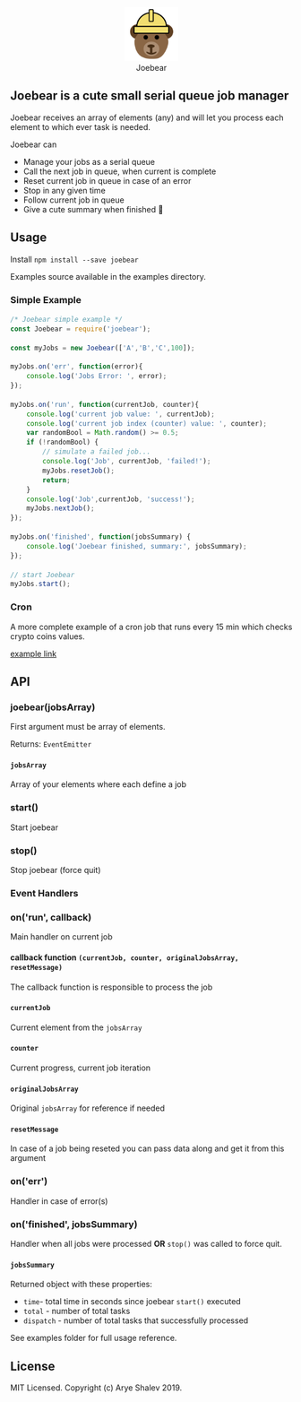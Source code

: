 <div align="center"><img src="joebear.png" height="96"></div>
<div align="center">Joebear</div>

## Joebear is a cute small serial queue job manager
Joebear receives an array of elements (any) and will let you process each element to which ever task is needed.

Joebear can
* Manage your jobs as a serial queue
* Call the next job in queue, when current is complete
* Reset current job in queue in case of an error
* Stop in any given time
* Follow current job in queue
* Give a cute summary when finished 🐻

## Usage
Install `npm install --save joebear`

Examples source available in the examples directory.

### Simple Example

```js
/* Joebear simple example */
const Joebear = require('joebear');

const myJobs = new Joebear(['A','B','C',100]);

myJobs.on('err', function(error){
    console.log('Jobs Error: ', error);
});

myJobs.on('run', function(currentJob, counter){
    console.log('current job value: ', currentJob);
    console.log('current job index (counter) value: ', counter);
    var randomBool = Math.random() >= 0.5;
    if (!randomBool) {
        // simulate a failed job...
        console.log('Job', currentJob, 'failed!');
        myJobs.resetJob();
        return;
    }
    console.log('Job',currentJob, 'success!');
    myJobs.nextJob();
});

myJobs.on('finished', function(jobsSummary) {
    console.log('Joebear finished, summary:', jobsSummary);
});

// start Joebear
myJobs.start();

```
### Cron
A more complete example of a cron job that runs every 15 min which checks crypto coins values.

[example link](examples/cron.js)

## API
### **joebear(jobsArray)**
First argument must be array of elements. 

Returns: `EventEmitter`

#### `jobsArray`
Array of your elements where each define a job

### start()
Start joebear

### stop()
Stop joebear (force quit)

### **Event Handlers**

### on('run', callback)
Main handler on current job

#### callback function `(currentJob, counter, originalJobsArray, resetMessage)`
The callback function is responsible to process the job

#### `currentJob`
Current element from the `jobsArray`
#### `counter` 
Current progress, current job iteration
#### `originalJobsArray` 
Original `jobsArray` for reference if needed
#### `resetMessage` 
In case of a job being reseted you can pass data along and get it from this argument

### on('err')
Handler in case of error(s)

### on('finished', jobsSummary)
Handler when all jobs were processed **OR** `stop()` was called to force quit.

#### `jobsSummary`
Returned object with these properties:
* `time`- total time in seconds since joebear `start()` executed
* `total` - number of total tasks
* `dispatch` - number of total tasks that successfully processed 

See examples folder for full usage reference.

## License
MIT Licensed. Copyright (c) Arye Shalev 2019.
